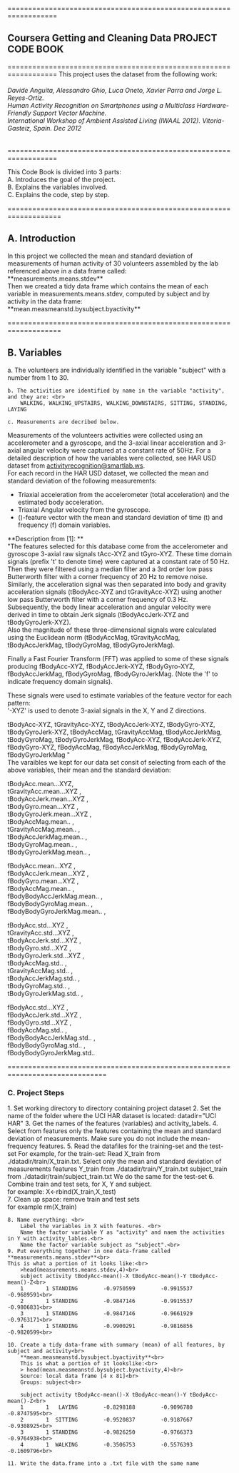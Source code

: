 ==================================================================
<h2> Coursera Getting and Cleaning Data PROJECT <br>
				CODE BOOK  </h2>
==================================================================
This project uses the dataset from the following work:<br>
<h6>Davide Anguita, Alessandro Ghio, Luca Oneto, Xavier Parra and Jorge L. Reyes-Ortiz. <br>
Human Activity Recognition on Smartphones using a Multiclass Hardware-Friendly Support Vector Machine. <br>
International Workshop of Ambient Assisted Living (IWAAL 2012). Vitoria-Gasteiz, Spain. Dec 2012</h6>
==================================================================

This Code Book is divided into 3 parts:<br>
	A. Introduces the goal of the project.<br>
	B. Explains the variables involved.<br>
	C. Explains the code, step by step.<br>
	

===================================================================
<h2>A. Introduction </h2>
In this project we collected the mean and standard deviation of measurements
of human activity of 30 volunteers assembled by the lab referenced above in a data frame called:<br>
**measurements.means.stdev** <br>
Then we created a tidy data frame which contains the mean of each variable in 
measurements.means.stdev, computed by subject and by activity in the data frame:<br>
**mean.measmeanstd.bysubject.byactivity**


===================================================================
<h2>B. Variables</h2>
	a. The volunteers are individually identified in the variable "subject" with a number from 1 to 30.

	b. The activities are identified by name in the variable "activity", and they are: <br>
		WALKING, WALKING_UPSTAIRS, WALKING_DOWNSTAIRS, SITTING, STANDING, LAYING

	c. Measurements are decribed below.
	
Measurements of the volunteers activities were collected using an accelerometer and a gyroscope, and the 3-axial linear acceleration and 3-axial angular velocity were captured at a constant rate of 50Hz. For a detailed description of how the variables were collected, see HAR USD dataset from activityrecognition@smartlab.ws.  
For each record in the HAR USD dataset, we collected the mean and standard deviation of 
the following measurements:<br>
- Triaxial acceleration from the accelerometer (total acceleration) and the estimated body acceleration.
- Triaxial Angular velocity from the gyroscope. 
- ()-feature vector with the mean and standard deviation of time (t) and frequency (f) domain variables. 

**Description from [1]: **<br>
"The features selected for this database come from the accelerometer and gyroscope 3-axial
raw signals tAcc-XYZ and tGyro-XYZ. These time domain signals (prefix 't' to denote time)
were captured at a constant rate of 50 Hz. Then they were filtered using a median filter 
and a 3rd order low pass Butterworth filter with a corner frequency of 20 Hz to remove noise. 
Similarly, the acceleration signal was then separated into body and gravity acceleration signals 
(tBodyAcc-XYZ and tGravityAcc-XYZ) 
using another low pass Butterworth filter with a corner frequency of 0.3 Hz.
<br>
Subsequently, the body linear acceleration and angular velocity were derived in time to obtain Jerk signals 
(tBodyAccJerk-XYZ and tBodyGyroJerk-XYZ). <br>
Also the magnitude of these three-dimensional signals were calculated using the Euclidean norm 
(tBodyAccMag, tGravityAccMag, tBodyAccJerkMag, tBodyGyroMag, tBodyGyroJerkMag). <br>

Finally a Fast Fourier Transform (FFT) was applied to some of these signals producing 
fBodyAcc-XYZ, fBodyAccJerk-XYZ, fBodyGyro-XYZ, fBodyAccJerkMag, fBodyGyroMag, fBodyGyroJerkMag. 
(Note the 'f' to indicate frequency domain signals). <br>

These signals were used to estimate variables of the feature vector for each pattern:  <br>
'-XYZ' is used to denote 3-axial signals in the X, Y and Z directions.<br>

tBodyAcc-XYZ, tGravityAcc-XYZ, tBodyAccJerk-XYZ, tBodyGyro-XYZ, tBodyGyroJerk-XYZ,
tBodyAccMag, tGravityAccMag, tBodyAccJerkMag, tBodyGyroMag, tBodyGyroJerkMag,
fBodyAcc-XYZ, fBodyAccJerk-XYZ, fBodyGyro-XYZ, fBodyAccMag, fBodyAccJerkMag,
fBodyGyroMag, fBodyGyroJerkMag
"<br>
The varaibles we kept for our data set consit of selecting from each of the above variables,
their mean and the standard deviation: <br>

tBodyAcc.mean...XYZ,<br>
tGravityAcc.mean...XYZ ,<br>
tBodyAccJerk.mean...XYZ , <br>
tBodyGyro.mean...XYZ , <br>
tBodyGyroJerk.mean...XYZ , <br> 
tBodyAccMag.mean.. , <br>
tGravityAccMag.mean.. ,  <br> 
tBodyAccJerkMag.mean.. , <br>
tBodyGyroMag.mean.. , <br>
tBodyGyroJerkMag.mean..  ,<br> 

fBodyAcc.mean...XYZ ,  <br>
fBodyAccJerk.mean...XYZ , <br>
fBodyGyro.mean...XYZ ,  <br>
fBodyAccMag.mean.. , <br>
fBodyBodyAccJerkMag.mean.. ,<br> 
fBodyBodyGyroMag.mean.. , <br>
fBodyBodyGyroJerkMag.mean.. , <br>

tBodyAcc.std...XYZ ,<br>
tGravityAcc.std...XYZ , <br>
tBodyAccJerk.std...XYZ , <br>
tBodyGyro.std...XYZ , <br>
tBodyGyroJerk.std...XYZ , <br>
tBodyAccMag.std.. , <br>
tGravityAccMag.std.. , <br>
tBodyAccJerkMag.std.. ,<br>
tBodyGyroMag.std.. , <br>
tBodyGyroJerkMag.std.. , <br>

fBodyAcc.std...XYZ ,  <br>
fBodyAccJerk.std...XYZ , <br>
fBodyGyro.std...XYZ ,  <br>
fBodyAccMag.std.. ,  <br>
fBodyBodyAccJerkMag.std.. ,<br> 
fBodyBodyGyroMag.std.. ,  <br>
fBodyBodyGyroJerkMag.std.. <br>


==============================================================================

<h3>C. Project Steps</h3>
	1. Set working directory to directory containing project dataset
	2. Set the name of the folder where the UCI HAR dataset is located: datadir="UCI HAR"
	3. Get the names of the features (variables) and activity_labels. 
	4. Select from features only the features containing the mean and standard deviation of
		measurements. Make sure you do not include the mean-frequency features.
	5. Read the datafiles for the training-set and the test-set
		For example, for the train-set:
		Read X_train from ./datadir/train/X_train.txt.
			Select only the mean and standard deviation of measurements features
		Y_train from ./datadir/train/Y_train.txt
		subject_train from ./datadir/train/subject_train.txt
		We do the same for the test-set
	6. Combine train and test sets, for X, Y and subject.<br>
		for example: X<-rbind(X_train,X_test)<br>
	7. Clean up space: remove train and test sets<br>
		for example rm(X_train)<br>
		
	8. Name everything: <br>
		Label the variables in X with features. <br>
		Name the factor variable Y as "activity" and naem the activities in Y with activity_lables.<br>
		Name the factor variable subject as "subject".<br>
	9. Put everything together in one data-frame called **measurements.means.stdev**<br>
	This is what a portion of it looks like:<br>
		>head(measurements.means.stdev,4)<br>
		subject activity tBodyAcc-mean()-X tBodyAcc-mean()-Y tBodyAcc-mean()-Z<br>
		1       1 STANDING        -0.9750599        -0.9915537        -0.9689591<br>
		2       1 STANDING        -0.9847146        -0.9915537        -0.9806831<br>
		3       1 STANDING        -0.9847146        -0.9661929        -0.9763171<br>
		4       1 STANDING        -0.9900291        -0.9816856        -0.9820599<br>
		
	10. Create a tidy data-frame with summary (mean) of all features, by subject and activity<br>
		**mean.measmeanstd.bysubject.byactivity**<br>
		This is what a portion of it lookslike:<br>
		> head(mean.measmeanstd.bysubject.byactivity,4)<br>
		Source: local data frame [4 x 81]<br>
		Groups: subject<br>

		subject activity tBodyAcc-mean()-X tBodyAcc-mean()-Y tBodyAcc-mean()-Z<br>
		1       1   LAYING        -0.8298188        -0.9096780        -0.8747595<br>
		2       1  SITTING        -0.9520837        -0.9187667        -0.9308925<br>
		3       1 STANDING        -0.9826250        -0.9766373        -0.9764938<br>
		4       1  WALKING        -0.3506753        -0.5576393        -0.1609796<br>

	11. Write the data.frame into a .txt file with the same name
	
